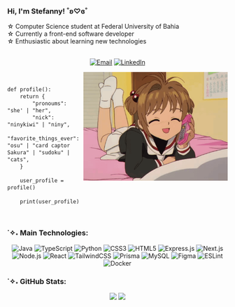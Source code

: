 ### Hi, I'm Stefanny! ˚ʚ♡ɞ˚
 ☆ Computer Science student at Federal University of Bahia </br>
 ☆ Currently a front-end software developer </br>
 ☆ Enthusiastic about learning new technologies </br>
</br>
<p align="center">
  <a href="mailto:stefannypdao@gmail.com" target="_blank"><img src="https://img.shields.io/badge/-EMAIL-b19cd9?style=for-the-badge&logo=gmail&logoColor=white" alt="Email" /></a>
  <a href="https://www.linkedin.com/in/sefannypdao/" target="_blank"><img src="https://img.shields.io/badge/-LINKEDIN-b19cd9?style=for-the-badge&logo=linkedin&logoColor=white" alt="LinkedIn" /></a>
</p>

<img src="https://github.com/ninykiwi/ninykiwi/blob/main/images/Google%20Images.gif?raw=true" alt="sakura kinomoto" align='right'  width="330px"/>
</br>

```tsx
def profile():
    return {
        "pronoums": "she' | "her",
        "nick": "ninykiwi" | "niny",
        "favorite_things_ever": "osu" | "card captor Sakura" | "sudoku" | "cats",
    }

    user_profile = profile()

    print(user_profile)

```
</br>

### ˙✧˖ Main Technologies:
<p align=center>
<img src="https://img.shields.io/badge/java-%23b19cd9.svg?style=for-the-badge&logo=openjdk&logoColor=ffffff&labelColor=b19cd9" alt="Java" />
<img src="https://img.shields.io/badge/typescript-%23b19cd9.svg?style=for-the-badge&logo=typescript&logoColor=ffffff&labelColor=b19cd9" alt="TypeScript" />
<img src="https://img.shields.io/badge/python-%23b19cd9.svg?style=for-the-badge&logo=python&logoColor=ffffff&labelColor=b19cd9" alt="Python" />
<img src="https://img.shields.io/badge/css3-%23b19cd9.svg?style=for-the-badge&logo=css3&logoColor=ffffff&labelColor=b19cd9" alt="CSS3" />
<img src="https://img.shields.io/badge/html5-%23b19cd9.svg?style=for-the-badge&logo=html5&logoColor=ffffff&labelColor=b19cd9" alt="HTML5" />
<img src="https://img.shields.io/badge/express.js-%23b19cd9.svg?style=for-the-badge&logo=express&logoColor=ffffff&labelColor=b19cd9" alt="Express.js" />
<img src="https://img.shields.io/badge/Next-%23b19cd9.svg?style=for-the-badge&logo=next.js&logoColor=ffffff&labelColor=b19cd9" alt="Next.js" />
<img src="https://img.shields.io/badge/node.js-%23b19cd9.svg?style=for-the-badge&logo=node.js&logoColor=ffffff&labelColor=b19cd9" alt="Node.js" />
<img src="https://img.shields.io/badge/react-%23b19cd9.svg?style=for-the-badge&logo=react&logoColor=ffffff&labelColor=b19cd9" alt="React" />
<img src="https://img.shields.io/badge/tailwindcss-%23b19cd9.svg?style=for-the-badge&logo=tailwind-css&logoColor=ffffff&labelColor=b19cd9" alt="TailwindCSS" />
<img src="https://img.shields.io/badge/Prisma-%23b19cd9.svg?style=for-the-badge&logo=Prisma&logoColor=ffffff&labelColor=b19cd9" alt="Prisma" />
<img src="https://img.shields.io/badge/mysql-%23b19cd9.svg?style=for-the-badge&logo=mysql&logoColor=ffffff&labelColor=b19cd9" alt="MySQL" />
<img src="https://img.shields.io/badge/figma-%23b19cd9.svg?style=for-the-badge&logo=figma&logoColor=ffffff&labelColor=b19cd9" alt="Figma" />
<img src="https://img.shields.io/badge/ESLint-%23b19cd9.svg?style=for-the-badge&logo=eslint&logoColor=ffffff&labelColor=b19cd9" alt="ESLint" />
<img src="https://img.shields.io/badge/docker-%23b19cd9.svg?style=for-the-badge&logo=docker&logoColor=ffffff&labelColor=b19cd9" alt="Docker" />


</p>

### ˙✧˖ GitHub Stats:

<p align=center>
 <img height="150px" src="https://github-readme-stats.vercel.app/api?username=ninykiwi&theme=dark&hide_border=true&include_all_commits=false&count_private=false&title_color=ffffff&text_color=ffffff&icon_color=white&bg_color=b19cd9" />
<img height="150px" src="https://github-readme-stats.vercel.app/api/top-langs/?username=ninykiwi&theme=dark&hide_border=true&include_all_commits=false&count_private=false&layout=compact&title_color=ffffff&text_color=ffffff&icon_color=ffffff&bg_color=b19cd9" />
</p>
<!-- 
<p align=center>
<img height="200px" src="https://github-readme-activity-graph.vercel.app/graph?username=ninykiwi&theme=dracula&title_color=ffffff&color=ffffff&point=000000&line=ffffff&bg_color=b19cd9&hide_border=true" href="https://github.com/ninykiwi/github-readme-activity-graph" alt="Stefanny Oliveira's github activity graph"/>
</p>

Proudly created with GPRM ( https://gprm.itsvg.in ) -->
